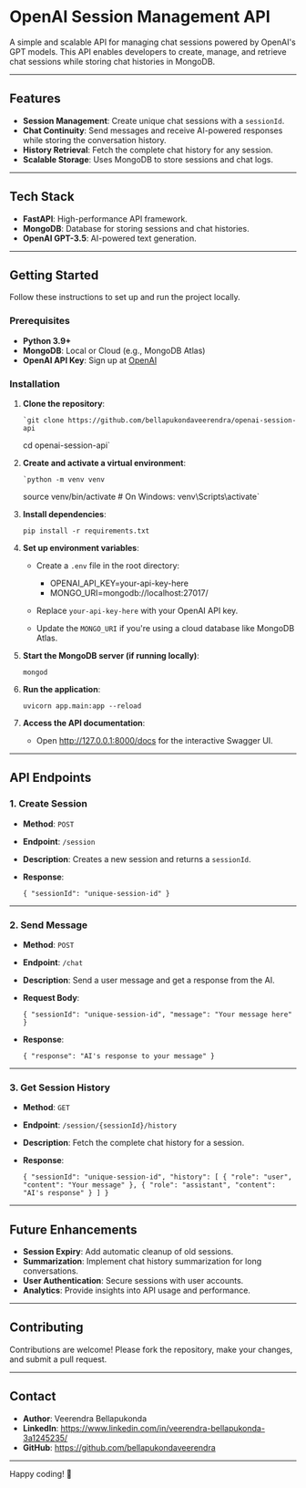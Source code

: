 # OpenAI Session Management API

A simple and scalable API for managing chat sessions powered by OpenAI's GPT models. This API enables developers to create, manage, and retrieve chat sessions while storing chat histories in MongoDB.

---

## Features

- **Session Management**: Create unique chat sessions with a `sessionId`.
- **Chat Continuity**: Send messages and receive AI-powered responses while storing the conversation history.
- **History Retrieval**: Fetch the complete chat history for any session.
- **Scalable Storage**: Uses MongoDB to store sessions and chat logs.

---

## Tech Stack

- **FastAPI**: High-performance API framework.
- **MongoDB**: Database for storing sessions and chat histories.
- **OpenAI GPT-3.5**: AI-powered text generation.

---

## Getting Started

Follow these instructions to set up and run the project locally.

### Prerequisites

- **Python 3.9+**
- **MongoDB**: Local or Cloud (e.g., MongoDB Atlas)
- **OpenAI API Key**: Sign up at [OpenAI](https://platform.openai.com/signup/)

### Installation

1.  **Clone the repository**:

        `git clone https://github.com/bellapukondaveerendra/openai-session-api

    cd openai-session-api`

2.  **Create and activate a virtual environment**:

        `python -m venv venv

    source venv/bin/activate # On Windows: venv\Scripts\activate`

3.  **Install dependencies**:

    `pip install -r requirements.txt`

4.  **Set up environment variables**:

    - Create a `.env` file in the root directory:

      - OPENAI_API_KEY=your-api-key-here
      - MONGO_URI=mongodb://localhost:27017/

    - Replace `your-api-key-here` with your OpenAI API key.
    - Update the `MONGO_URI` if you're using a cloud database like MongoDB Atlas.

5.  **Start the MongoDB server (if running locally)**:

    `mongod`

6.  **Run the application**:

    `uvicorn app.main:app --reload`

7.  **Access the API documentation**:

    - Open http://127.0.0.1:8000/docs for the interactive Swagger UI.

---

## API Endpoints

### 1\. **Create Session**

- **Method**: `POST`
- **Endpoint**: `/session`
- **Description**: Creates a new session and returns a `sessionId`.
- **Response**:

  `{
    "sessionId": "unique-session-id"
}`

---

### 2\. **Send Message**

- **Method**: `POST`
- **Endpoint**: `/chat`
- **Description**: Send a user message and get a response from the AI.
- **Request Body**:

  `{
    "sessionId": "unique-session-id",
    "message": "Your message here"
}`

- **Response**:

  `{
    "response": "AI's response to your message"
}`

---

### 3\. **Get Session History**

- **Method**: `GET`
- **Endpoint**: `/session/{sessionId}/history`
- **Description**: Fetch the complete chat history for a session.
- **Response**:

  `{
    "sessionId": "unique-session-id",
    "history": [
        { "role": "user", "content": "Your message" },
        { "role": "assistant", "content": "AI's response" }
    ]
}`

---

## Future Enhancements

- **Session Expiry**: Add automatic cleanup of old sessions.
- **Summarization**: Implement chat history summarization for long conversations.
- **User Authentication**: Secure sessions with user accounts.
- **Analytics**: Provide insights into API usage and performance.

---

## Contributing

Contributions are welcome! Please fork the repository, make your changes, and submit a pull request.

---

## Contact

- **Author**: Veerendra Bellapukonda
- **LinkedIn**: https://www.linkedin.com/in/veerendra-bellapukonda-3a1245235/
- **GitHub**: https://github.com/bellapukondaveerendra

---

Happy coding! 🚀
